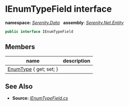 # IEnumTypeField interface
**namespace:** *[Serenity.Data](../README.md#serenity.data-namespace)*   **assembly**: *[Serenity.Net.Entity](../README.md)*

```csharp
public interface IEnumTypeField
```

## Members

| name | description |
| --- | --- |
| [EnumType](IEnumTypeField/EnumType.md) { get; set; } |  |

## See Also

* **Source:** *[IEnumTypeField.cs](https://github.com/serenity-is/Serenity/blob/master/src/Serenity.Net.Entity/FieldTypes/IEnumTypeField.cs)*